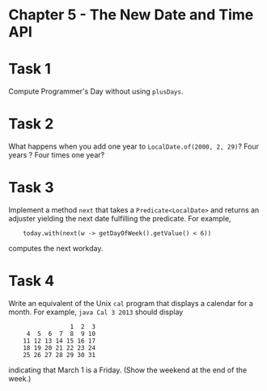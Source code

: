 # Chapter 5 - The New Date and Time API

# Task 1
Compute Programmer's Day without using `plusDays`.

# Task 2
What happens when you add one year to `LocalDate.of(2000, 2, 29)`? Four years ? Four times one year?

# Task 3
Implement a method `next` that takes a `Predicate<LocalDate>` and returns an adjuster yielding the next date fulfilling 
the predicate. For example,
```
    today.with(next(w -> getDayOfWeek().getValue() < 6))
```
computes the next workday.

# Task 4
Write an equivalent of the Unix `cal` program that displays a calendar for a month. For example, `java Cal 3 2013` 
should display
```
                 1  2  3
     4  5  6  7  8  9 10
    11 12 13 14 15 16 17
    18 19 20 21 22 23 24
    25 26 27 28 29 30 31
```
indicating that March 1 is a Friday. (Show the weekend at the end of the week.)